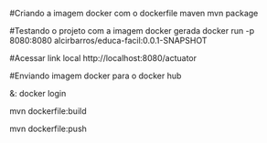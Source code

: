 
#Criando a imagem docker com o dockerfile maven
mvn package

#Testando o projeto com a imagem docker gerada
docker run -p 8080:8080 alcirbarros/educa-facil:0.0.1-SNAPSHOT

#Acessar link local
http://localhost:8080/actuator

#Enviando imagem docker para o docker hub

&: docker login

mvn dockerfile:build

mvn dockerfile:push

